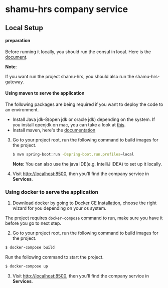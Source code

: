 # shamu-hrs company service

## Local Setup

#### **preparation**

Before running it locally, you should run the consul in local.
Here is the [document](https://github.com/tardisone/shamu-hrs/blob/master/consul-setup-in-local.md).

**Note**:

If you want run the project shamu-hrs, you should also run the shamu-hrs-gateway.

#### Using maven to serve the application

The following packages are being required if you want to deploy the code to an environment.

   - Install Java jdk-8(open jdk or oracle jdk) depending on the system. If you install openjdk on mac, you can take a look at [this](https://apple.stackexchange.com/questions/334384/how-can-i-install-java-openjdk-8-on-high-sierra).
   - Install maven, here's the [documentation](https://maven.apache.org/install.html)

3. Go to your project root, run the following command to build images for the project.

   ```bash
   $ mvn spring-boot:run -Dspring-boot.run.profiles=local
   ```

    **Note:**
    You can also use the java IDE(e.g. IntelliJ IDEA) to set up it locally.

4. Visit [http://localhost:8500](http://localhost:8500), then you'll find the company service in **Services**.

### Using docker to serve the application

1. Download docker by going to [Docker CE Installation](https://docs.docker.com/engine/installation/), choose the right wizard for you depending on your os system.

The project requires `docker-compose` command to run, make sure you have it before you go to next step.

2. Go to your project root, run the following command to build images for the project.

```bash
$ docker-compose build
```

Run the following command to start the project.

```bash
$ docker-compose up
```

3. Visit [http://localhost:8500](http://localhost:8500), then you'll find the company service in **Services**.
